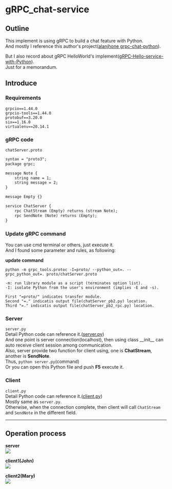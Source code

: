 # gRPC_chat-service

## Outline
This implement is using gRPC to build a chat feature with Python.</br>
And mostly I reference this author's project([alanjhone grpc-chat-python](https://github.com/alanjhone/grpc-chat-python/blob/master/client.py)).</br>

But I also record about gRPC HelloWorld's implement([gRPC-Hello-service-with-Python](https://github.com/YMont/gRPC-Hello-service-with-Python)).</br>
Just for a memorandum.</br>

## Introduce
### Requirements
```
grpcio==1.44.0
grpcio-tools==1.44.0
protobuf==3.20.0
six==1.16.0
virtualenv==20.14.1
```

### gRPC code
`chatServer.proto`
```txt
syntax = "proto3";
package grpc;

message Note {
    string name = 1;
    string message = 2;
}

message Empty {}

service ChatServer {
    rpc ChatStream (Empty) returns (stream Note);
    rpc SendNote (Note) returns (Empty);
}
```

### Update gRPC command

You can use cmd terminal or others, just execute it.</br>
And I found some parameter and rules, as following:</br>

**update command**
```
python -m grpc_tools.protoc -I=proto/ --python_out=. --grpc_python_out=. proto/chatServer.proto
```
```
-m: run library module as a script (terminates option list).
-I: isolate Python from the user's environment (implies -E and -s).

First "=proto/" indicates transfer module.
Second "=." indicatis output file(chatServer_pb2.py) location.
Third "=." indicatis output file(chatServer_pb2_rpc.py) location.
```


### Server
`server.py`</br>
Detail Python code can reference it.([server.py](https://github.com/YMont/gRPC_chat-service/blob/main/server.py))</br>
And one point is server connection(localhost), then using class \_\_init\_\_ can auto receive client session among communication.</br>
Also, server provide two function for client using, one is **ChatStream**, another is **SendNote**.</br>
Thus, `python server.py`(command)</br>
Or you can open this Python file and push **F5** execute it.</br>

### Client
`client.py`</br>
Detail Python code can reference it.([client.py](https://github.com/YMont/gRPC_chat-service/blob/main/client.py))</br>
Mostly same as `server.py`.</br>
Otherwise, when the connection complete, then client will call `ChatStream` and `SendNote` in the different field.</br>

---

## Operation process
**server**</br>
![](https://i.imgur.com/zoiy7uG.png)</br>

**client1(John)**</br>
![](https://i.imgur.com/TEivDHp.png)

**client2(Mary)**</br>
![](https://i.imgur.com/Xb0MTzF.png)
